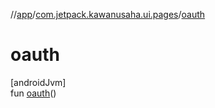 //[app](../../index.md)/[com.jetpack.kawanusaha.ui.pages](index.md)/[oauth](oauth.md)

# oauth

[androidJvm]\
fun [oauth](oauth.md)()
